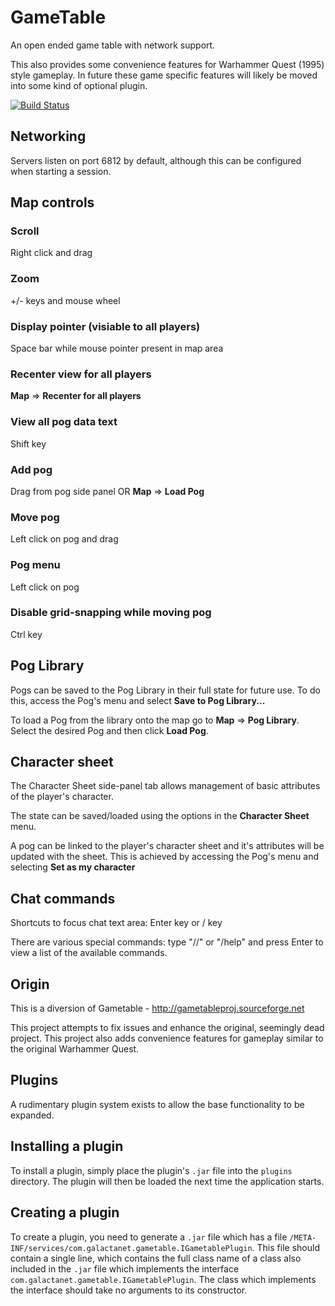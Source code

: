# GameTable

An open ended game table with network support.

This also provides some convenience features for Warhammer Quest (1995) style gameplay.
In future these game specific features will likely be moved into some kind of optional plugin.

[![Build Status](https://travis-ci.org/tkjn/GameTable.svg?branch=master)](https://travis-ci.org/tkjn/GameTable)

## Networking
Servers listen on port 6812 by default, although this can be configured when starting a session.

## Map controls

### Scroll
Right click and drag

### Zoom
+/- keys and mouse wheel

### Display pointer (visiable to all players)
Space bar while mouse pointer present in map area

### Recenter view for all players
**Map** => **Recenter for all players**

### View all pog data text
Shift key

### Add pog
Drag from pog side panel
OR **Map** => **Load Pog**

### Move pog
Left click on pog and drag

### Pog menu
Left click on pog

### Disable grid-snapping while moving pog
Ctrl key

## Pog Library
Pogs can be saved to the Pog Library in their full state for future use.
To do this, access the Pog's menu and select **Save to Pog Library...**

To load a Pog from the library onto the map go to **Map** => **Pog Library**.
Select the desired Pog and then click **Load Pog**.

## Character sheet
The Character Sheet side-panel tab allows management of basic attributes of the player's character.

The state can be saved/loaded using the options in the **Character Sheet** menu.

A pog can be linked to the player's character sheet and it's attributes will be updated with the sheet.
This is achieved by accessing the Pog's menu and selecting **Set as my character**

## Chat commands
Shortcuts to focus chat text area: Enter key or / key

There are various special commands: type "//" or "/help" and press Enter to view a list of the available commands.

## Origin
This is a diversion of Gametable - http://gametableproj.sourceforge.net

This project attempts to fix issues and enhance the original, seemingly dead project.
This project also adds convenience features for gameplay similar to the original Warhammer Quest.

## Plugins

A rudimentary plugin system exists to allow the base functionality to be expanded.

## Installing a plugin

To install a plugin, simply place the plugin's `.jar` file into the `plugins` directory.
The plugin will then be loaded the next time the application starts.

## Creating a plugin

To create a plugin, you need to generate a `.jar` file which has a file `/META-INF/services/com.galactanet.gametable.IGametablePlugin`.
This file should contain a single line, which contains the full class name of a class also included in the `.jar` file which implements the interface `com.galactanet.gametable.IGametablePlugin`.
The class which implements the interface should take no arguments to its constructor.
